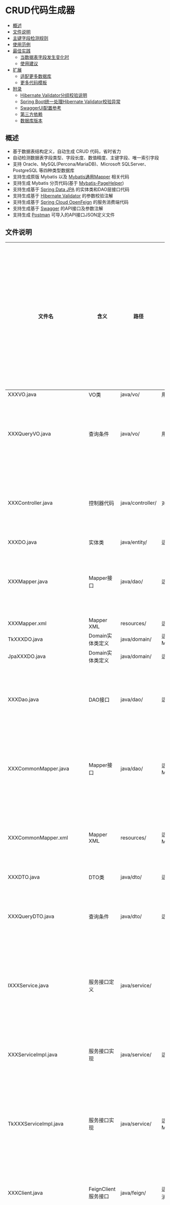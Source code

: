 # CRUD代码生成器

<!-- TOC -->
- [概述](#概述)
- [文件说明](#文件说明)
- [主键字段检测规则](#主键字段检测规则)
- [使用范例](#使用范例)
- [最佳实践](#最佳实践)
  - [当数据表字段发生变化时](#当数据表字段发生变化时)
  - [使用建议](#使用建议)
- [扩展](#扩展)
  - [适配更多数据库](#适配更多数据库)
  - [更多代码模板](#更多代码模板)
- [附录](#额外说明)
  - [Hibernate Validator分组校验说明](#hibernate-validator分组校验说明)
  - [Spring Boot统一处理Hibernate Validator校验异常](#spring-boot统一处理hibernate-validator校验异常)
  - [SwaggerUI配置参考](#SwaggerUI配置参考)
  - [第三方依赖](#第三方依赖)
  - [数据库版本](#数据库版本)

<!-- /TOC -->

## 概述
- 基于数据表结构定义，自动生成 CRUD 代码，省时省力
- 自动检测数据表字段类型、字段长度、数值精度、主键字段、唯一索引字段
- 支持 Oracle、MySQL(Percona/MariaDB)、Microsoft SQLServer、PostgreSQL 等四种类型数据库
- 支持生成原版 Mybatis 以及 [Mybatis通用Mapper](https://github.com/abel533/Mapper) 相关代码
- 支持生成 Mybatis 分页代码(基于 [Mybatis-PageHelper](https://github.com/pagehelper/Mybatis-PageHelper))
- 支持生成基于 [Spring Data JPA](https://spring.io/projects/spring-data-jpa) 的实体类和DAO层接口代码
- 支持生成基于 [Hibernate Validator](https://hibernate.org/validator/documentation/) 的参数校验注解
- 支持生成基于 [Spring Cloud OpenFeign](https://cloud.spring.io/spring-cloud-openfeign/reference/html/) 的服务消费端代码
- 支持生成基于 [Swagger](https://swagger.io/docs/) 的API接口及参数注解
- 支持生成 [Postman](https://www.postman.com/) 可导入的API接口JSON定义文件

## 文件说明
| 文件名 | 含义 | 路径 | 备注 | 当数据表字段发生变化时是否需要重新生成 | 
|  ----  | ---- |---- |---- | ---- |
| XXXVO.java | VO类| java/vo/ |  用于接收/输出数据  | 是 |
| XXXQueryVO.java | 查询条件 | java/vo/ | 用于接收查询条件 | 该文件只需生成1次 |
| XXXController.java | 控制器代码 | java/controller/ | 对外暴露HTTP接口 | 该文件只需生成1次 |
| XXXDO.java | 实体类 | java/entity/ |  适用于原版mybatis | 是 |
| XXXMapper.java | Mapper接口 | java/dao/ | 适用于原版mybatis | 该文件只需生成1次 |
| XXXMapper.xml | Mapper XML | resources/ | 适用于原版mybatis  | 是 |
| TkXXXDO.java | Domain实体类定义 | java/domain/| 适用于mybatis通用Mapper  | 是 |
| JpaXXXDO.java | Domain实体类定义 | java/domain/| 适用于JPA  | 是 |
| XXXDao.java | DAO接口 | java/dao/ |  适用于JPA | 该文件只需生成1次 |
| XXXCommonMapper.java | Mapper接口 | java/dao/ |  适用于mybatis通用Mapper | 该文件只需生成1次 |
| XXXCommonMapper.xml | Mapper XML | resources/ | 适用于mybatis通用Mapper | 该文件只需生成1次 |
| XXXDTO.java | DTO类 | java/dto/ | 适用于service层 | 是 |
| XXXQueryDTO.java | 查询条件 | java/dto/ | 适用于service层 | 该文件只需生成1次 |
| IXXXService.java | 服务接口定义 | java/service/ |  | 该文件只需生成1次 |
| XXXServiceImpl.java | 服务接口实现 | java/service/ |  适用于原版mybatis | 该文件只需生成1次 |
| TkXXXServiceImpl.java | 服务接口实现 | java/service/ |  适用于mybatis通用Mapper | 该文件只需生成1次 |
| XXXClient.java | FeignClient服务接口 | java/feign/ |  适用于Spring Cloud消费者端  | 该文件只需生成1次 |
| CommonConverter.java | 通用对象转换工具 | java/util/ |  用于VO/DTO/DO等对象之间的转换 | 该文件只需生成1次 |
| XXXConverter.java | 对象转换工具类 | java/util/ |  用于VO/DTO/DO等对象之间的转换 | 该文件只需生成1次 |
| InsertGroup.java | 校验分组(插入) | java/validator/ |  用于Hibernate Validator分组校验 | 该文件只需生成1次 |
| UpdateGroup.java | 校验分组(更新) | java/validator/ |  用于Hibernate Validator分组校验 | 该文件只需生成1次 |
| XXX.postman_collection.json | Postman接口定义 | json/ | 使用方法：Postman>Import | 是 |
| XXX.postman_environment.json | Postman环境变量定义 | json/ | 使用方法：Postman>Manage Environment>Import | 该文件只需生成1次 |

## 主键字段检测规则
1. 数据表有主键字段时，程序将直接使用该字段
2. 数据表无主键字段时，程序将使用最后一个具有唯一索引的字段
3. 数据表既无主键字段也无唯一索引字段时，程序将使用 TableContext 对象中 primaryKeyColumn 参数所指定的字段

## 使用范例
```java
public class App {

    public static void main(String[] args) throws Exception {
        JdbcInfo param = new JdbcInfo();
        
        //指定数据库类型
        param.setDbType(GeneratorConst.POSTGRESQL);
        
        //数据库主机名或IP
        param.setHost("192.168.2.101");
        
        //数据库端口号
        param.setPort("5432");
        
        //schema名称(oracle和PostgreSQL填写Schema名称，mysql或sqlserver则填写数据库名称)
        param.setSchema("biz");
        
        //数据库用户名
        param.setUsername("manager");
        
        //数据库用户密码
        param.setPassword("123456789");
        
        //数据库实例名(oracle填写实例名，PostgreSQL填写数据库名称，mysql或sqlserver留空)
        param.setServiceName("newbizdb");
    
        TableCodeGenerator generator = new TableCodeGenerator(param);    
        RunParam rp = new RunParam();
        
        //可以自行指定生成的javadoc注释中author的名称；如留空或不设置，则程序将使用当前操作系统的用户名
        //rp.setAuthor("张三");
    
        //java基础包名(留空则默认使用com.example.myapp)
        rp.setBasePkgName("com.foobar.bizapp");
        
        //输出目录的绝对路径(留空则生成到当前用户主目录)
        rp.setOutputPath("E:\\tmp\\generated");
        
        //表名
        TableContext table = TableContext.withName("t_product");
        
        //需去掉的表名前缀(留空不去掉任何前缀)
        table.setTableNamePrefixToRemove("t_");
        
        //手动指定主键字段名(不区分大小写); 如果程序无法自动检测到主键字段，则在此参数指定；适用于无主键且无唯一索引的表
        //table.setPrimaryKeyColumn("code");
        
        //如果该表有乐观锁，可在此设置其字段名，默认值为 version (不区分大小写)
        //table.setVersionColumn("total");
    
        //默认分页大小为10，如需修改，可在此设置一个大于0的整数
        table.setPageSize(20);
        
        rp.addTable(table);
        
        //如果需要去掉的表名前缀均相同，则可以全局配置它，不再需要在 TableContext 中逐个配置前缀
        //generator.setGlobalTableNamePrefixToRemove("t_");
        
        //默认使用 Spring 的 @Service 注解。如果需要使用 Dubbo 的@Service注解，请设置该值为true
        //generator.setUseDubboService(true);
        
        //是否生成所有代码(默认true; 当数据表字段发生变化后需要重新生成代码时，可设置为false，只生成实体类、XML等核心代码)
        //generator.setGenerateAll(false);
        
        //如果不希望生成swagger注解，可设置该值为false; 默认true
        //generator.setUseSwagger(false);
        
        //生成
        generator.run(rp);
}
```

## 最佳实践
### 当数据表字段发生变化时
- 如果您采用原版 mybatis，则需要重新生成以下文件: 
```
java/vo/XXXVO.java
java/dto/XXXDTO.java
java/entity/XXXDO.java
resources/XXXMapper.xml
```
- 如果您采用 mybatis 通用Mapper，则需要重新生成以下文件: 
```
java/vo/XXXVO.java
java/dto/XXXDTO.java
java/domain/XXXDO.java
```

- 如果您采用JPA，则需要重新生成以下文件: 
```
java/vo/XXXVO.java
java/dto/XXXDTO.java
java/domain/JpaXXXDO.java
```

### 使用建议
- 如果您采用原版 mybatis，不应在 resources/XXXMapper.xml 中编写自己的业务逻辑；建议自行继承 XXXMapper，然后在新的xml文件中编写自己的逻辑
- 如果您采用 mybatis通用Mapper，可以在 resources/XXXCommonMapper.xml 中编写自己的业务逻辑
- 如果数据表字段变化比较频繁，建议采用 mybatis通用Mapper

### 扩展
#### 适配更多数据库
1. 编写自定义的SQL语句(用于查询数据库中的表名、表注释、字段名、字段注释、字段类型、字段长度、主键、唯一索引等)，约定保存路径为 resources/sql_XXX.xml
2. 编写您自定义的DbUtil类继承 AbstractDbUtil 抽象类，如数据库有特殊逻辑，也可在该类中编写
3. 在 dbutils-config.json 文件中配置您自定义的DbUtil类映射及驱动名称等信息
4. 不要忘记在 pom.xml 中加入相应的 jdbc 驱动

#### 更多代码模板
代码模板基于 [Freemarker模板引擎](https://freemarker.apache.org/docs/index.html) 编写，因此您可以遵循该模板的语法自行实现新的代码模板。提供的上下文变量包括：

| 变量 | 含义| 变量类型 |
|  ----  | ----  |----  |
| ${basePkgName} | 基础包名| String |
| ${timeZone} | 时区名称| String |
| ${useDubboServiceAnnotation} | 是否启用Dubbo服务(0否/1是) | int |
| ${useSwagger} | 是否启用SwaggerUI(0否/1是) | int |
| ${table} | 数据表根对象| Object |
| ${table.name} | 数据表原始名称| String |
| ${table.kebabCaseName} | kebabCase形式的表名 | String |
| ${table.dbType} | 数据库类型(oracle/mysql/sqlserver/postgresql，小写形式)| String |
| ${table.subPkgName} | 子包名 | String |
| ${table.javaClassName} | Java类名称(首字母大写) |String |
| ${table.javaClassNameLower} | Java类名称(首字母小写) | String |
| ${table.comments} | 数据表注释| String |
| ${table.imports} | Java类中需要import的类名集合| Set |
| ${table.author} | 生成的javadoc注释中author的名称 | String |
| ${table.pageSize} | 默认分页大小 | int |
| ${table.versionColumn} | 乐观锁版本号字段名 | String |
| ${table.columns} | 数据表中的所有字段信息列表| List |

字段信息包括：

| 变量 | 含义| 变量类型 |
|  ----  | ----  |----  |
| ${column.columnName} | 原始列名| String |
| ${column.columnCamelNameLower} | 驼峰形式列名(首字母小写)|String |
| ${column.columnCamelNameUpper} | 驼峰形式列名(首字母大写) | String |
| ${column.columnComment} | 列注释| String |
| ${column.columnType} | 列类型(数据库中的类型 |String |
| ${column.columnJavaType} | 列类型对应的Java类型| String |
| ${column.columnMyBatisType} | 列类型对应的mybatis jdbcType| String |
| ${column.columnLength} | 列长度| int |
| ${column.columnPrecision} | 列精度(针对数字列) | int |
| ${column.columnScale} | 列小数位数(针对数字列) |int |
| ${column.nullable} | 是否可空(0否/1是) |int |
| ${column.charLength} | 列长度(针对字符列) |int |
| ${column.defaultValue} | 列默认值| String |
| ${column.isNumber} | 是否为数字列(0否/1是) |int |
| ${column.isChar} | 是否为字符列(0否/1是) | int |
| ${column.isPrimaryKey} | 是否为主键(0否/1是) |int |

编写完模板文件之后，在 template-config.json 文件中配置该模板的相关信息即可。

## 附录
### Hibernate Validator分组校验说明
- 针对数据插入操作，根据 InsertGroup 分组进行校验；
- 针对数据更新操作，根据 UpdateGroup 分组进行校验；
- 其它的共有校验规则(如字段长度限制等)，根据 Default 分组进行校验；

### Spring Boot统一处理Hibernate Validator校验异常
通过 @ExceptionHandler 捕获 MethodArgumentNotValidException 和 BindException 异常即可。

区别：
- 如果使用表单对象(Form)形式接收参数(如查询操作)，则出现 BindException 异常
- 如果使用 @RequestBody 形式接收参数(如插入操作)，则出现 MethodArgumentNotValidException 异常

参考代码：
```java
@ControllerAdvice
public class GlobalExceptionHandler {

    @ExceptionHandler({MethodArgumentNotValidException.class, BindException.class})
    @ResponseBody
    public String errorHandler(Exception ex) {
        if (ex instanceof MethodArgumentNotValidException) {
            MethodArgumentNotValidException me = (MethodArgumentNotValidException) ex;
            return getFieldErrors(me.getBindingResult().getFieldErrors());
        } else if (ex instanceof BindException) {
            BindException be = (BindException) ex;
            return getFieldErrors(be.getBindingResult().getFieldErrors());
        } else {
            return ex.getMessage();
        }
    }

    private String getFieldErrors(List<FieldError> fieldErrors) {
        String msg = "error";
        if (!fieldErrors.isEmpty()) {
            List<String> errorMsgs = fieldErrors.stream().map(FieldError::getDefaultMessage).distinct().collect(Collectors.toList());
            msg = String.join(";", errorMsgs);
        }
        return msg;
    }
}
```
默认情况下 Hibernate Validator 使用普通模式：校验器会校验完所有的属性，然后返回所有的验证错误信息。

如果希望使用 Fail-fast(快速失败) 模式，则需要增加额外配置：
```java
@Configuration
public class HibernateValidatorConfig {
    public HibernateValidatorConfig() {
    }

    @Bean
    public Validator myValidatorFactory() {
        ValidatorFactory validatorFactory = Validation.byProvider(HibernateValidator.class).configure().failFast(true).buildValidatorFactory();
        return validatorFactory.getValidator();
    }
}
```
使用该模式之后，当校验器遇到第1个不满足条件的参数时就立即结束校验工作，只返回这一个参数对应的错误信息。

### SwaggerUI配置参考
```java
@Configuration
@EnableSwagger2
public class SwaggerConfig {
    @Bean
    public Docket api() {
        return new Docket(DocumentationType.SWAGGER_2)
                .select()
                .apis(RequestHandlerSelectors.any())
                .paths(PathSelectors.any())
                .build();
    }
}
```

### 第三方依赖
自动生成的代码中用到了一些第三方开源组件，它们的maven坐标如下(版本号请自行匹配)：
```xml
<dependency>
    <groupId>org.springframework.data</groupId>
    <artifactId>spring-data-jpa</artifactId>
    <version>X.X.X</version>
</dependency>

<dependency>
    <groupId>org.springframework.cloud</groupId>
    <artifactId>spring-cloud-starter-openfeign</artifactId>
    <version>X.X.X</version>
</dependency>

<dependency>
   <groupId>org.apache.commons</groupId>
   <artifactId>commons-lang3</artifactId>
   <version>X.X.X</version>
</dependency>

<dependency>
   <groupId>io.springfox</groupId>
   <artifactId>springfox-swagger2</artifactId>
   <version>X.X.X</version>
</dependency>

<dependency>
   <groupId>io.springfox</groupId>
   <artifactId>springfox-swagger-ui</artifactId>
   <version>X.X.X</version>
</dependency>

<dependency>
   <groupId>com.google.guava</groupId>
   <artifactId>guava</artifactId>
   <version>X.X.X</version>
</dependency>

<dependency>
   <groupId>org.mybatis.spring.boot</groupId>
   <artifactId>mybatis-spring-boot-starter</artifactId>
   <version>X.X.X</version>
</dependency>

<dependency>
    <groupId>tk.mybatis</groupId>
    <artifactId>mapper-spring-boot-starter</artifactId>
    <version>X.X.X</version>
</dependency>

<dependency>
    <groupId>com.github.pagehelper</groupId>
    <artifactId>pagehelper-spring-boot-starter</artifactId>
    <version>X.X.X</version>
</dependency>

<dependency>
    <groupId>org.apache.dubbo</groupId>
    <artifactId>dubbo-spring-boot-starter</artifactId>
    <version>X.X.X</version>
</dependency>
```

### 数据库版本
实际单元测试中用到的数据库版本：
- Oracle 11g
- MySQL 5.5/5.6/5.7/5.8
- MariaDB 10.2.x/10.3.x/10.4.x
- Microsoft SQL Server 2008 R2
- PostgreSQL 12.3
- Percona Server(未实际测试，理论上也兼容)